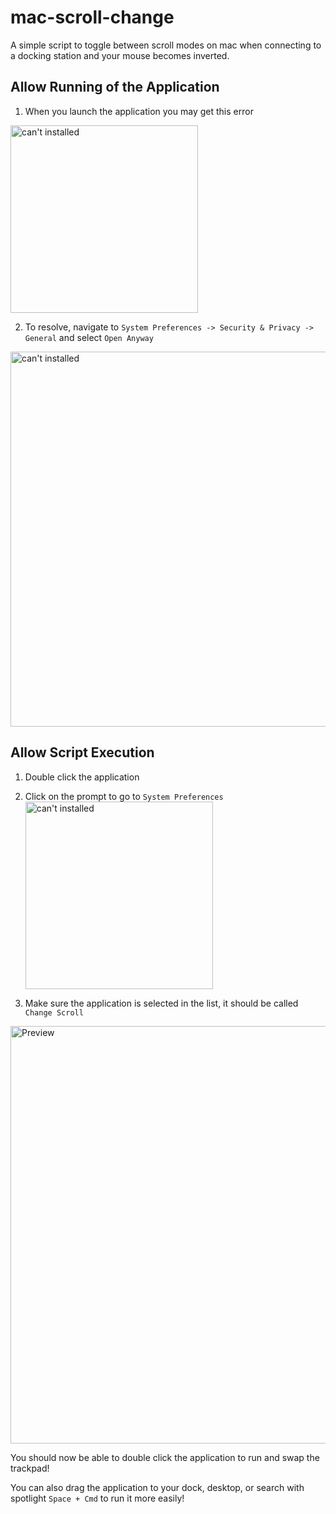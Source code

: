 # mac-scroll-change
A simple script to toggle between scroll modes on mac when connecting to a docking station and your mouse becomes inverted. 

## Allow Running of the Application
1. When you launch the application you may get this error <br>

<img width="300" alt="can't installed" src="https://github.com/tobymoore164/mac-scroll-change/assets/5429520/a87f6f22-bd5b-4d3d-aa74-ba87020d1c03" > <br>

2. To resolve, navigate to `System Preferences -> Security & Privacy -> General` and select `Open Anyway`

<img width="600" alt="can't installed" src="https://github.com/tobymoore164/mac-scroll-change/assets/5429520/ace09f91-f21b-4998-806a-39a89fc84471" > <br>

## Allow Script Execution
1. Double click the application
2. Click on the prompt to go to `System Preferences` <br>
<img width="300" alt="can't installed" src="https://github.com/tobymoore164/mac-scroll-change/assets/5429520/40216ae1-00a0-4cb6-8d3e-4378ebb2087b" > <br>

3. Make sure the application is selected in the list, it should be called `Change Scroll`

<img width="668" alt="Preview" src="https://github.com/tobymoore164/mac-scroll-change/assets/5429520/ed6be2a9-a836-4f35-90b8-70f5ca051b97">

You should now be able to double click the application to run and swap the trackpad!

You can also drag the application to your dock, desktop, or search with spotlight `Space + Cmd` to run it more easily!

